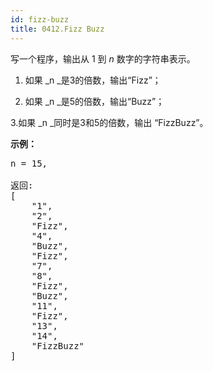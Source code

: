 ```yaml
---
id: fizz-buzz
title: 0412.Fizz Buzz
---
```

写一个程序，输出从 1 到 _n_ 数字的字符串表示。

1. 如果 _n _是3的倍数，输出“Fizz”；

2. 如果 _n _是5的倍数，输出“Buzz”；

3.如果 _n _同时是3和5的倍数，输出 “FizzBuzz”。

**示例：**


<pre>n = 15,<br/><br/>返回:<br/>[<br/>    &#34;1&#34;,<br/>    &#34;2&#34;,<br/>    &#34;Fizz&#34;,<br/>    &#34;4&#34;,<br/>    &#34;Buzz&#34;,<br/>    &#34;Fizz&#34;,<br/>    &#34;7&#34;,<br/>    &#34;8&#34;,<br/>    &#34;Fizz&#34;,<br/>    &#34;Buzz&#34;,<br/>    &#34;11&#34;,<br/>    &#34;Fizz&#34;,<br/>    &#34;13&#34;,<br/>    &#34;14&#34;,<br/>    &#34;FizzBuzz&#34;<br/>]<br/></pre>

